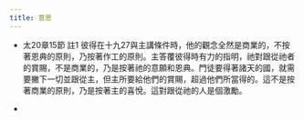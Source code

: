 ```yaml
---
title: 意思
---
```


- 太20章15節 註1
彼得在十九27與主講條件時，他的觀念全然是商業的，不按著恩典的原則，乃按著作工的原則。主答覆彼得時有力的指明，祂對跟從祂者的賞賜，不是商業的，乃是按著祂的意願和恩典。門徒要得著諸天的國，就需要撇下一切並跟從主，但主所要給他們的賞賜，超過他們所當得的。這不是按著商業的原則，乃是按著主的喜悅。這對跟從祂的人是個激勵。

- 

